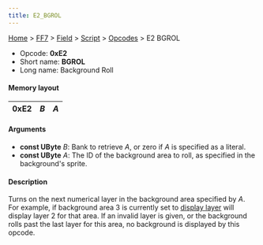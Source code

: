 ```yaml
---
title: E2_BGROL
---
```


[Home](../../../../index.md) > [FF7](../../../../FF7.md) > [Field](../../../Field.md) > [Script](../../Script.md) > [Opcodes](../Opcodes.md) > E2 BGROL

-   Opcode: **0xE2**
-   Short name: **BGROL**
-   Long name: Background Roll

#### Memory layout

| 0xE2 | *B* | *A* |
|------|-----|-----|

#### Arguments

-   **const UByte** *B*: Bank to retrieve *A*, or zero if *A* is specified as a literal.
-   **const UByte** *A*: The ID of the background area to roll, as specified in the background's sprite.

#### Description

Turns on the next numerical layer in the background area specified by *A*. For example, if background area 3 is currently set to [display layer](E0_BGON.md) will display layer 2 for that area. If an invalid layer is given, or the background rolls past the last layer for this area, no background is displayed by this opcode.
